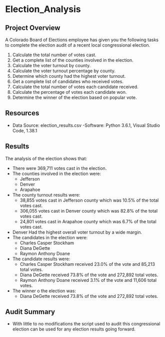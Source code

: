 # Election_Analysis


## Project Overview 
A Colorado Board of Elections employee has given you the following tasks to complete the election audit of a recent local congressional election. 

1. Calculate the total number of votes cast.
2. Get a complete list of the counties involved in the election. 
3. Calculate the voter turnout by county. 
4. Calculate the voter turnout percentage by county. 
5. Determine which county had the highest voter turnout. 
6. Get a complete list of candidates who received votes.
7. Calculate the total number of votes each candidate received.
8. Calculate the percentage of votes each candidate won.
9. Determine the winner of the election based on popular vote.

## Resources 
- Data Source: election_results.csv
-Software: Python 3.6.1, Visual Studio Code, 1.38.1

## Results 
The analysis of the election shows that: 
- There were 369,711 votes cast in the election. 
- The counties involved in the election were:
  - Jefferson
  - Denver 
  - Arapahoe
- The county turnout results were: 
  - 38,855 votes cast in Jefferson county which was 10.5% of the total votes cast. 
  - 306,055 votes cast in Denver county which was 82.8% of the total votes cast.
  - 24,801 votes cast in Arapahoe county which was 6.7% of the total votes cast.
- Denver Had the highest overall voter turnout by a wide margin. 
- The candidates in the election were:
  - Charles Casper Stockham 
  - Diana DeGette
  - Raymon Anthony Doane
- The candidate results were:
  - Charles Casper Stockham received 23.0% of the vote and 85,213 total votes. 
  - Diana DeGette received 73.8% of the vote and 272,892 total votes. 
  - Raymon Anthony Doane received 3.1% of the vote and 11,606 total votes. 
- The winner o the election was: 
  - Diana DeGette received 73.8% of the vote and 272,892 total votes.

## Audit Summary 
- With little to no modifications the script used to audit this congressional election can be used for any election results going forward. 
  
